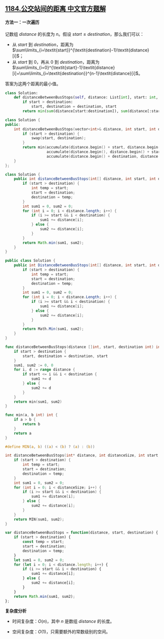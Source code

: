 ## [1184.公交站间的距离 中文官方题解](https://leetcode.cn/problems/distance-between-bus-stops/solutions/100000/gong-jiao-zhan-jian-de-ju-chi-by-leetcod-o737)

#### 方法一：一次遍历

记数组 $\textit{distance}$ 的长度为 $n$。假设 $\textit{start} \le \textit{destination}$，那么我们可以：

- 从 $\textit{start}$ 到 $\textit{destination}$，距离为 $\sum\limits_{i=\textit{start}}^{\textit{destination}-1}\textit{distance}[i]$；
- 从 $\textit{start}$ 到 $0$，再从 $0$ 到 $\textit{destination}$，距离为 $\sum\limits_{i=0}^{\textit{start}-1}\textit{distance}[i]+\sum\limits_{i=\textit{destination}}^{n-1}\textit{distance}[i]$。

答案为这两个距离的最小值。

```Python [sol1-Python3]
class Solution:
    def distanceBetweenBusStops(self, distance: List[int], start: int, destination: int) -> int:
        if start > destination:
            start, destination = destination, start
        return min(sum(distance[start:destination]), sum(distance[:start]) + sum(distance[destination:]))
```

```C++ [sol1-C++]
class Solution {
public:
    int distanceBetweenBusStops(vector<int>& distance, int start, int destination) {
        if (start > destination) {
            swap(start, destination);
        }
        return min(accumulate(distance.begin() + start, distance.begin() + destination, 0),
                   accumulate(distance.begin(), distance.begin() + start, 0) +
                   accumulate(distance.begin() + destination, distance.end(), 0));
    }
};
```

```Java [sol1-Java]
class Solution {
    public int distanceBetweenBusStops(int[] distance, int start, int destination) {
        if (start > destination) {
            int temp = start;
            start = destination;
            destination = temp;
        }
        int sum1 = 0, sum2 = 0;
        for (int i = 0; i < distance.length; i++) {
            if (i >= start && i < destination) {
                sum1 += distance[i];
            } else {
                sum2 += distance[i];
            }
        }
        return Math.min(sum1, sum2);
    }
}
```

```C# [sol1-C#]
public class Solution {
    public int DistanceBetweenBusStops(int[] distance, int start, int destination) {
        if (start > destination) {
            int temp = start;
            start = destination;
            destination = temp;
        }
        int sum1 = 0, sum2 = 0;
        for (int i = 0; i < distance.Length; i++) {
            if (i >= start && i < destination) {
                sum1 += distance[i];
            } else {
                sum2 += distance[i];
            }
        }
        return Math.Min(sum1, sum2);
    }
}
```

```go [sol1-Golang]
func distanceBetweenBusStops(distance []int, start, destination int) int {
    if start > destination {
        start, destination = destination, start
    }
    sum1, sum2 := 0, 0
    for i, d := range distance {
        if start <= i && i < destination {
            sum1 += d
        } else {
            sum2 += d
        }
    }
    return min(sum1, sum2)
}

func min(a, b int) int {
    if a > b {
        return b
    }
    return a
}
```

```C [sol1-C]
#define MIN(a, b) ((a) < (b) ? (a) : (b))

int distanceBetweenBusStops(int* distance, int distanceSize, int start, int destination){
    if (start > destination) {
        int temp = start;
        start = destination;
        destination = temp;
    }
    int sum1 = 0, sum2 = 0;
    for (int i = 0; i < distanceSize; i++) {
        if (i >= start && i < destination) {
            sum1 += distance[i];
        } else {
            sum2 += distance[i];
        }
    }
    return MIN(sum1, sum2);
}
```

```JavaScript [sol1-JavaScript]
var distanceBetweenBusStops = function(distance, start, destination) {
    if (start > destination) {
        const temp = start;
        start = destination;
        destination = temp;
    }
    let sum1 = 0, sum2 = 0;
    for (let i = 0; i < distance.length; i++) {
        if (i >= start && i < destination) {
            sum1 += distance[i];
        } else {
            sum2 += distance[i];
        }
    }
    return Math.min(sum1, sum2);
};
```

**复杂度分析**

- 时间复杂度：$O(n)$，其中 $n$ 是数组 $\textit{distance}$ 的长度。

- 空间复杂度：$O(1)$，只需要额外的常数级别的空间。